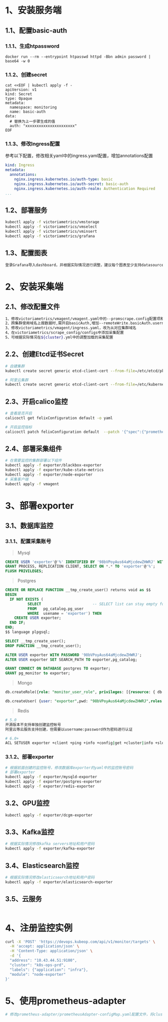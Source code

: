 # 1、安装服务端

## 1.1、配置basic-auth

### 1.1.1、生成htpassword

```shell
docker run --rm --entrypoint htpasswd httpd -Bbn admin password | base64 -w 0
```



### 1.1.2、创建secret

```shell
cat <<EOF | kubectl apply -f -
apiVersion: v1
kind: Secret
type: Opaque
metadata:
  namespace: monitoring
  name: basic-auth
data:
  # 替换为上一步骤生成的值
  auth: "xxxxxxxxxxxxxxxxxxxxxx"
EOF
```



### 1.1.3、修改Ingress配置

参考以下配置，修改相关yaml中的ingress.yaml配置，增加annotations配置

```yaml
kind: Ingress
metadata:
  annotations:
    nginx.ingress.kubernetes.io/auth-type: basic
    nginx.ingress.kubernetes.io/auth-secret: basic-auth
    nginx.ingress.kubernetes.io/auth-realm: Authentication Required
...
```





## 1.2、部署服务

```bash
kubectl apply -f victoriametrics/vmstorage
kubectl apply -f victoriametrics/vmselect
kubectl apply -f victoriametrics/vminsert
kubectl apply -f victoriametrics/grafana
```



## 1.3、配置图表

```bash
登录Grafana导入dashboard，并根据实际情况进行调整，建议每个图表至少支持datasource、cluster、job、instance筛选
```



# 2、安装采集端

## 2.1、修改配置文件

```bash
1、修改victoriametrics/vmagent/vmagent.yaml中的--promscrape.config配置项和CLUSTER变量，获取指定集群采集配置
2、跨集群使用域名上报数据时,需开启basicAuth,增加--remoteWrite.basicAuth.username和--remoteWrite.basicAuth.password参数
3、修改victoriametrics/vmagent/ingress.yaml，改为从对应集群域名
4、在victoriametrics/scrape_config/configs中添加采集配置
5、可根据实际情况在${cluster}.yml中的调整加载的采集配置
```



## 2.2、创建Etcd证书Secret

```bash
# 自建集群
kubectl create secret generic etcd-client-cert --from-file=/etc/etcd/pki/etcd-ca.pem --from-file=/etc/etcd/pki/etcd-healthcheck-client.pem --from-file=/etc/etcd/pki/etcd-healthcheck-client.key -n monitoring

# 阿里云集群
kubectl create secret generic etcd-client-cert --from-file=/etc/kubernetes/pki/etcd/ca.pem --from-file=/etc/kubernetes/pki/etcd/etcd-client.pem --from-file=/etc/kubernetes/pki/etcd/etcd-client-key.pem -n monitoring
```



## 2.3、开启calico监控

```bash
# 查看是否开启
calicoctl get felixConfiguration default -o yaml

# 开启监控指标
calicoctl patch felixConfiguration default  --patch '{"spec":{"prometheusMetricsEnabled": true}}'
```



## 2.4、部署采集组件

```bash
# 在需要监控的集群部署以下组件
kubectl apply -f exporter/blackbox-exporter
kubectl apply -f exporter/kube-state-metrics
kubectl apply -f exporter/node-exporter
# 采集客户端
kubectl apply -f vmagent
```



# 3、部署exporter

## 3.1、数据库监控

### 3.1.1、配置采集账号

> Mysql

```sql
CREATE USER 'exporter'@'%' IDENTIFIED BY '98bVPoyAus64aMjcdewZHWRJ' WITH MAX_USER_CONNECTIONS 5;
GRANT PROCESS, REPLICATION CLIENT, SELECT ON *.* TO 'exporter'@'%';
FLUSH PRIVILEGES;
```



> Postgres

```sql
CREATE OR REPLACE FUNCTION __tmp_create_user() returns void as $$
BEGIN
  IF NOT EXISTS (
          SELECT                       -- SELECT list can stay empty for this
          FROM   pg_catalog.pg_user
          WHERE  usename = 'exporter') THEN
    CREATE USER exporter;
  END IF;
END;
$$ language plpgsql;

SELECT __tmp_create_user();
DROP FUNCTION __tmp_create_user();

ALTER USER exporter WITH PASSWORD '98bVPoyAus64aMjcdewZHWRJ';
ALTER USER exporter SET SEARCH_PATH TO exporter,pg_catalog;

GRANT CONNECT ON DATABASE postgres TO exporter;
GRANT pg_monitor to exporter;
```



> Mongo

```sql
db.createRole({role: "monitor_user_role", privileges: [{resource: { db: "", collection: "" }, actions: ["listCollections"]}], roles: ["clusterMonitor"]})

db.createUser( {user: "exporter",pwd: "98bVPoyAus64aMjcdewZHWRJ",roles: [ { role: "monitor_user_role", db: "admin" } ]})
```



> Redis

```bash
# 5.0
开源版本不支持单独创建监控帐号
阿里云等云服务支持创建，但需要以username:password作为密码进行认证

# 6.0+
ACL SETUSER exporter +client +ping +info +config|get +cluster|info +slowlog +latency +memory +select +get +scan +xinfo +type +pfcount +strlen +llen +scard +zcard +hlen +xlen +eval allkeys on >98bVPoyAus64aMjcdewZHWRJ
```



### 3.1.2、部署exporter

```bash
# 根据前面创建的监控账号，修改数据库exporter的yaml中的监控账号密码
# 部署exporter
kubectl apply -f exporter/mysqld-exporter
kubectl apply -f exporter/postgres-exporter
kubectl apply -f exporter/redis-exporter
```



## 3.2、GPU监控

```bash
kubectl apply -f exporter/dcgm-exporter
```



## 3.3、Kafka监控

```bash
# 根据实际情况修改kafka servers地址和用户密码
kubectl apply -f exporter/kafka-exporter
```



## 3.4、Elasticsearch监控

```bash
# 根据实际情况修改elasticsearch地址和用户密码
kubectl apply -f exporter/elasticsearch-exporter
```



## 3.5、云服务

```bash
```



# 4、注册监控实例

```bash
curl -X 'POST' 'https://devops.kubeop.com/api/v1/monitor/targets' \
  -H 'accept: application/json' \
  -H 'Content-Type: application/json' \
  -d '{
  "address": "10.43.44.51:9100",
  "cluster": "k8s-ops-prd",
  "labels": {"application": "infra"},
  "module": "node-exporter"
}'
```



# 5、使用prometheus-adapter

```bash
# 修改prometheus-adapter/prometheusAdapter-configMap.yaml配置文件，将cluster修改为当前部署集群的cluster标签的值
```

